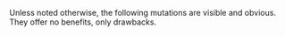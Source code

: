 
Unless noted otherwise, the following mutations are visible and obvious. They offer no benefits, only drawbacks.